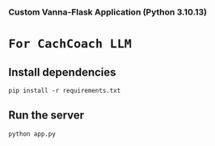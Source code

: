 
### Custom Vanna-Flask Application  (Python 3.10.13)

# `For CachCoach LLM`


## Install dependencies
```
pip install -r requirements.txt
```

## Run the server
```
python app.py
```

